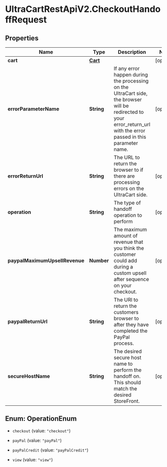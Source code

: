 # UltraCartRestApiV2.CheckoutHandoffRequest

## Properties
Name | Type | Description | Notes
------------ | ------------- | ------------- | -------------
**cart** | [**Cart**](Cart.md) |  | [optional] 
**errorParameterName** | **String** | If any error happen during the processing on the UltraCart side, the browser will be redirected to your error_return_url with the error passed in this parameter name. | [optional] 
**errorReturnUrl** | **String** | The URL to return the browser to if there are processing errors on the UltraCart side. | [optional] 
**operation** | **String** | The type of handoff operation to perform | [optional] 
**paypalMaximumUpsellRevenue** | **Number** | The maximum amount of revenue that you think the customer could add during a custom upsell after sequence on your checkout. | [optional] 
**paypalReturnUrl** | **String** | The URl to return the customers browser to after they have completed the PayPal process. | [optional] 
**secureHostName** | **String** | The desired secure host name to perform the handoff on.  This should match the desired StoreFront. | [optional] 


<a name="OperationEnum"></a>
## Enum: OperationEnum


* `checkout` (value: `"checkout"`)

* `payPal` (value: `"payPal"`)

* `payPalCredit` (value: `"payPalCredit"`)

* `view` (value: `"view"`)




